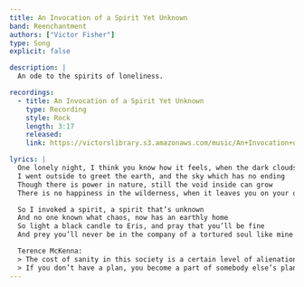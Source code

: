 ```yaml
---
title: An Invocation of a Spirit Yet Unknown
band: Reenchantment
authors: ["Victor Fisher"]
type: Song
explicit: false

description: |
  An ode to the spirits of loneliness.

recordings:
  - title: An Invocation of a Spirit Yet Unknown
    type: Recording
    style: Rock
    length: 3:17
    released: 
    link: https://victorslibrary.s3.amazonaws.com/music/An+Invocation+of+a+Spirit+Yet+Unknown/An+Invocation+of+a+Spirit+Yet+Unknown+(Heavy+Version).mp3

lyrics: |
  One lonely night, I think you know how it feels, when the dark clouds start descending
  I went outside to greet the earth, and the sky which has no ending
  Though there is power in nature, still the void inside can grow
  There is no happiness in the wilderness, when it leaves you on your own

  So I invoked a spirit, a spirit that’s unknown
  And no one known what chaos, now has an earthly home
  So light a black candle to Eris, and pray that you’ll be fine
  And prey you’ll never be in the company of a tortured soul like mine

  Terence McKenna:
  > The cost of sanity in this society is a certain level of alienation
  > If you don’t have a plan, you become a part of somebody else’s plan
---
```

